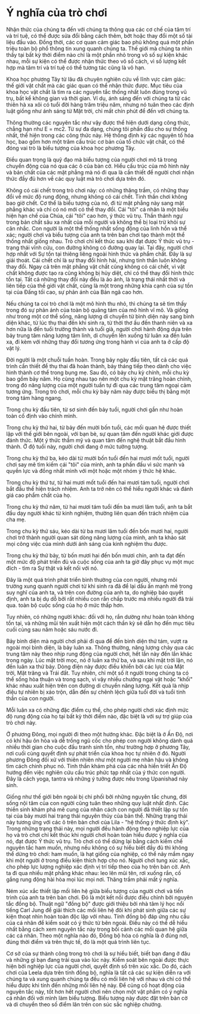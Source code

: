 # Ý nghĩa của trò chơi

Nhận thức của chúng ta đến với chúng ta thông qua các cơ chế của tâm trí và trí tuệ, có thể được sửa đổi bằng cách thêm, bớt hoặc thay đổi một số tài liệu đầu vào. Đồng thời, các cơ quan cảm giác bao phủ không quá một phần triệu toàn bộ phổ thông tin xung quanh chúng ta. Thế giới mà chúng ta nhìn thấy tại bất kỳ thời điểm nào chỉ là một phần nhỏ trong vô số sự kiện khác nhau, mỗi sự kiện có thể được nhận thức theo vô số cách, vì số lượng kết hợp mà tâm trí và trí tuệ có thể tương tác cũng là vô hạn.

Khoa học phương Tây từ lâu đã chuyên nghiên cứu về lĩnh vực cảm giác: thế giới vật chất mà các giác quan có thể nhận thức được. Mục tiêu của khoa học vật chất là tìm ra các nguyên tắc thống nhất luôn đúng trong vũ trụ, bất kể không gian và thời gian. Ví dụ, ánh sáng đến với chúng ta từ các thiên hà xa xôi có tuổi đời hàng trăm triệu năm, nhưng nó tuân theo các định luật giống như ánh sáng từ Mặt trời, chỉ mất chín phút để đến với chúng ta.

Thông thường các nguyên tắc như vậy được thể hiện dưới dạng công thức, chẳng hạn như E = mc2. Từ sự đa dạng, chúng tôi phấn đấu cho sự thống nhất, thể hiện trong các công thức này. Hệ thống định kỳ các nguyên tố hóa học, bao gồm hơn một trăm cấu trúc cơ bản của tổ chức vật chất, có thể đóng vai trò là biểu tượng của khoa học phương Tây.

Điều quan trọng là quỹ đạo mà biểu tượng của người chơi mô tả trong chuyển động của nó qua các ô của bàn cờ. Hiểu cấu trúc của mô hình này và bản chất của các mặt phẳng mà nó đi qua là cần thiết để người chơi nhận thức đầy đủ hơn về các quy luật mà trò chơi dựa trên đó.

Không có cái chết trong trò chơi này: có những thăng trầm, có những thay đổi về mức độ rung động, nhưng không có cái chết. Tinh thần chơi không bao giờ chết. Cơ thể là biểu tượng của nó, đi từ mặt phẳng này sang mặt phẳng khác và chỉ có nó mới có thể thay đổi. Cái "tôi" cá nhân là một biểu hiện hạn chế của Chúa, cái "tôi" cao hơn, ý thức vũ trụ. Thần thánh ngự trong bản chất sâu xa nhất của mỗi người và không thể bị loại trừ khỏi sự cân nhắc. Con người là một thể thống nhất sống động của linh hồn và thể xác; người chơi và biểu tượng của anh ta trên bàn chơi tạo thành một thể thống nhất giống nhau. Trò chơi chỉ kết thúc sau khi đạt được Ý thức vũ trụ - trạng thái vĩnh cửu, con đường không có đường quay lại. Tại đây, người chơi hợp nhất với Sự tồn tại thiêng liêng ngoài hình thức và phẩm chất. Đây là sự giải thoát. Cái chết chỉ là sự thay đổi hình hài, nhưng tinh thần luôn không thay đổi. Ngay cả trên mặt phẳng vật chất cũng không có cái chết, vì vật chất không được tạo ra cũng không bị hủy diệt, chỉ có thể thay đổi hình thức tồn tại. Tất cả những thay đổi này đều là ảo ảnh, là trạng thái nhất thời và liên tiếp của thế giới vật chất, cũng là một trong những khía cạnh của sự tồn tại của Đấng tối cao, sự phản ánh của Bản ngã cao hơn.

Nếu chúng ta coi trò chơi là một mô hình thu nhỏ, thì chúng ta sẽ tìm thấy trong đó sự phản ánh của toàn bộ quãng tám của mô hình vĩ mô. Và giống như trong một cơ thể sống, năng lượng di chuyển từ bình diện này sang bình diện khác, từ lúc thụ thai đến khi sinh ra, từ thời thơ ấu đến thanh niên và xa hơn nữa là đến tuổi trưởng thành và tuổi già, người chơi hành động dựa trên bảy trung tâm năng lượng tâm linh, di chuyển lên xuống từ luân xa đến luân xa, đi kèm với những thay đổi tương ứng trong hành vi của anh ta ở cấp độ vật lý.

Đời người là một chuỗi tuần hoàn. Trong bảy ngày đầu tiên, tất cả các quá trình cần thiết để thụ thai đã hoàn thành, bảy tháng tiếp theo dành cho việc hình thành cơ thể trong bụng mẹ. Sau đó, có bảy chu kỳ chính, mỗi chu kỳ bao gồm bảy năm. Họ cùng nhau tạo nên một chu kỳ mặt trăng hoàn chỉnh, trong đó năng lượng của một người tuần tự đi qua các trung tâm ngoại cảm tương ứng. Trong trò chơi, mỗi chu kỳ bảy năm này được biểu thị bằng một trong tám hàng ngang.

Trong chu kỳ đầu tiên, từ sơ sinh đến bảy tuổi, người chơi gần như hoàn toàn cố định vào chính mình.

Trong chu kỳ thứ hai, từ bảy đến mười bốn tuổi, các mối quan hệ được thiết lập với thế giới bên ngoài, với bạn bè, sự quan tâm đến người khác giới được đánh thức. Một ý thức thẩm mỹ và quan tâm đến nghệ thuật bắt đầu hình thành. Ở độ tuổi này, người chơi đang ở mức tưởng tượng.

Trong chu kỳ thứ ba, kéo dài từ mười bốn tuổi đến hai mươi mốt tuổi, người chơi say mê tìm kiếm cái "tôi" của mình, anh ta phấn đấu vì sức mạnh và quyền lực và đồng nhất mình với một hoặc một nhóm ý thức hệ khác.

Trong chu kỳ thứ tư, từ hai mươi mốt tuổi đến hai mươi tám tuổi, người chơi bắt đầu thể hiện trách nhiệm. Anh ta trở nên có thể hiểu người khác và đánh giá cao phẩm chất của họ.

Trong chu kỳ thứ năm, từ hai mươi tám tuổi đến ba mươi lăm tuổi, anh ta bắt đầu dạy người khác từ kinh nghiệm, thường liên quan đến trách nhiệm của cha mẹ.

Trong chu kỳ thứ sáu, kéo dài từ ba mươi lăm tuổi đến bốn mươi hai, người chơi trở thành người quan sát dòng năng lượng của mình, anh ta khảo sát mọi công việc của mình dưới ánh sáng của kinh nghiệm thu được.

Trong chu kỳ thứ bảy, từ bốn mươi hai đến bốn mươi chín, anh ta đạt đến một mức độ phát triển đủ và cuộc sống của anh ta giờ đây phục vụ một mục đích - tìm ra Sự thật và kết nối với nó.

Đây là một quá trình phát triển bình thường của con người, nhưng môi trường xung quanh người chơi từ khi sinh ra đã để lại dấu ấn mạnh mẽ trong suy nghĩ của anh ta, và trên con đường của anh ta, do nghiệp báo quyết định, anh ta bị dụ dỗ bởi rất nhiều con rắn chấp trước mà nhiều người đã trải qua. toàn bộ cuộc sống của họ ở mức thấp hơn.

Tuy nhiên, có những người khác: đối với họ, rắn dường như hoàn toàn không tồn tại, và những mũi tên xuất hiện một cách thần kỳ sẽ dẫn họ đến mục tiêu cuối cùng sau năm hoặc sáu nước đi.

Bảy bình diện mà người chơi phải đi qua để đến bình diện thứ tám, vượt ra ngoài mọi bình diện, là bảy luân xa. Thông thường, năng lượng chảy qua các trung tâm này theo nhịp rung động của người chơi, hết lần này đến lần khác trong ngày. Lúc mặt trời mọc, nó ở luân xa thứ ba, và sau khi mặt trời lặn, nó đến luân xa thứ bảy. Dòng điện này được điều khiển bởi các lực của Mặt trời, Mặt trăng và Trái đất. Tuy nhiên, chỉ một số ít người trong chúng ta có thể sống hòa thuận và trong sạch, vì vậy nhiều chướng ngại vật hoặc "khối" khác nhau xuất hiện trên con đường di chuyển năng lượng. Kết quả là nhịp điệu tự nhiên bị xáo trộn, dẫn đến sự chênh lệch giữa tuổi đời và tuổi tinh thần của con người.

Mỗi luân xa có những đặc điểm cụ thể, cho phép người chơi xác định mức độ rung động của họ tại bất kỳ thời điểm nào, đặc biệt là với sự trợ giúp của trò chơi này.

Ở phương Đông, mọi người đi theo một hướng khác. Đặc biệt là ở Ấn Độ, nơi có khí hậu ôn hòa và dễ trồng ngũ cốc cho phép con người không dành quá nhiều thời gian cho cuộc đấu tranh sinh tồn, như trường hợp ở phương Tây, nơi cuối cùng quyết định sự phát triển của khoa học tự nhiên ở đó. Người phương Đông đối xử với thiên nhiên như một người mẹ nhân hậu và không tìm cách chinh phục nó. Tinh thần khám phá của các nhà hiền triết Ấn Độ hướng đến việc nghiên cứu cấu trúc phức tạp nhất của ý thức con người. Đây là cách yoga, tantra và những ý tưởng được nêu trong Upanishad nảy sinh.

Giống như thế giới bên ngoài bị chi phối bởi những nguyên tắc chung, đời sống nội tâm của con người cũng tuân theo những quy luật nhất định. Các thiền sinh khám phá mê cung của nhân cách con người đã thiết lập sự tồn tại của bảy mươi hai trạng thái nguyên thủy của bản thể. Những trạng thái này tương ứng với các ô trên bàn chơi của Lila - "hệ thống ý thức định kỳ". Trong những trạng thái này, mọi người đều hành động theo nghiệp lực của họ và trò chơi chỉ kết thúc khi người chơi hoàn toàn hiểu được ý nghĩa của nó, đạt được Ý thức vũ trụ. Trò chơi có thể dừng lại bằng cách kiềm chế nguyên tắc ham muốn, nhưng nếu không có sự hiểu biết đầy đủ thì không thể dừng trò chơi: ham muốn, là hạt giống của nghiệp, có thể nảy mầm ngay khi một người ở trong điều kiện thích hợp cho nó. Người chơi tung xúc xắc, cho phép lực lượng nghiệp xác định vị trí tiếp theo của họ trên bàn cờ. Anh ta đi qua nhiều mặt phẳng khác nhau: leo lên mũi tên, rơi xuống rắn, cố gắng rung động hài hòa mọi lúc mọi nơi. Thăng trầm phải mất ý nghĩa.

Ném xúc xắc thiết lập mối liên hệ giữa biểu tượng của người chơi và tiến trình của anh ta trên bàn chơi. Đó là một kết nối được điều chỉnh bởi nguyên tắc đồng bộ. Thuật ngữ "đồng bộ" được giới thiệu bởi nhà tâm lý học nổi tiếng Carl Jung để giải thích các mối liên hệ đôi khi phát sinh giữa các sự kiện thoạt nhìn hoàn toàn độc lập với nhau. Tính đồng bộ đáp ứng nhu cầu của cá nhân để kiểm soát có ý thức từ bên ngoài. Điều này có thể dễ hiểu nhất bằng cách xem nguyên tắc này trong bối cảnh các mối quan hệ giữa các cá nhân. Theo một nghĩa nào đó, Đồng bộ hóa có nghĩa là ở đúng nơi, đúng thời điểm và trên thực tế, đó là một quá trình liên tục.

Cơ sở của sự thành công trong trò chơi là sự hiểu biết, biết bạn đang ở đâu và những gì bạn đang trải qua vào lúc này. Kiểm soát bên ngoài được thực hiện bởi nghiệp lực của người chơi, quyết định số trên xúc xắc. Do đó, cách chơi của Leela dựa trên tính đồng bộ, nghĩa là tất cả các sự kiện diễn ra với chúng ta và xung quanh chúng ta đều có mối liên hệ với nhau và chỉ có thể hiểu được khi tính đến những mối liên hệ này. Để củng cố hoạt động của nguyên tắc này, tốt hơn hết người chơi nên chọn một vật phẩm có ý nghĩa cá nhân đối với mình làm biểu tượng. Biểu tượng này được đặt trên bàn cờ và di chuyển theo số điểm lăn trên con súc sắc nghiệp chướng.
